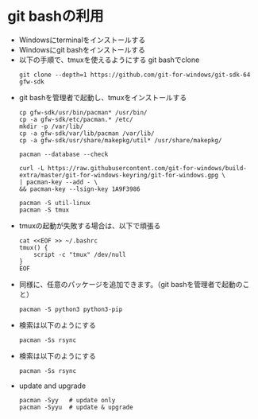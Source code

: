# git bashの利用
- Windowsにterminalをインストールする
- Windowsにgit bashをインストールする
- 以下の手順で、tmuxを使えるようにする
  git bashでclone
  ```
  git clone --depth=1 https://github.com/git-for-windows/git-sdk-64 gfw-sdk
  ```
- git bashを管理者で起動し、tmuxをインストールする
  ```
  cp gfw-sdk/usr/bin/pacman* /usr/bin/
  cp -a gfw-sdk/etc/pacman.* /etc/
  mkdir -p /var/lib/
  cp -a gfw-sdk/var/lib/pacman /var/lib/
  cp -a gfw-sdk/usr/share/makepkg/util* /usr/share/makepkg/
  
  pacman --database --check
  
  curl -L https://raw.githubusercontent.com/git-for-windows/build-extra/master/git-for-windows-keyring/git-for-windows.gpg \
  | pacman-key --add - \
  && pacman-key --lsign-key 1A9F3986
  
  pacman -S util-linux
  pacman -S tmux
  ```
- tmuxの起動が失敗する場合は、以下で頑張る
  ```
  cat <<EOF >> ~/.bashrc
  tmux() {
      script -c "tmux" /dev/null
  }
  EOF
  ```
- 同様に、任意のパッケージを追加できます。（git bashを管理者で起動のこと）
  ```
  pacman -S python3 python3-pip
  ```
- 検索は以下のようにする
  ```
  pacman -Ss rsync
  ```
- 検索は以下のようにする
  ```
  pacman -Ss rsync
  ```
- update and upgrade
  ```
  pacman -Syy   # update only
  pacman -Syyu  # update & upgrade
  ```
